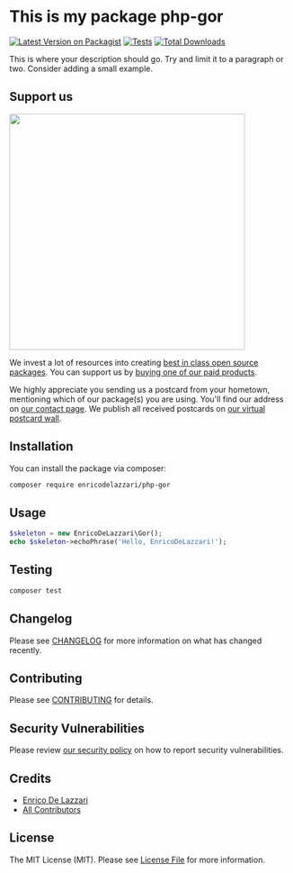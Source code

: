 # This is my package php-gor

[![Latest Version on Packagist](https://img.shields.io/packagist/v/enricodelazzari/php-gor.svg?style=flat-square)](https://packagist.org/packages/enricodelazzari/php-gor)
[![Tests](https://img.shields.io/github/actions/workflow/status/enricodelazzari/php-gor/run-tests.yml?branch=main&label=tests&style=flat-square)](https://github.com/enricodelazzari/php-gor/actions/workflows/run-tests.yml)
[![Total Downloads](https://img.shields.io/packagist/dt/enricodelazzari/php-gor.svg?style=flat-square)](https://packagist.org/packages/enricodelazzari/php-gor)

This is where your description should go. Try and limit it to a paragraph or two. Consider adding a small example.

## Support us

[<img src="https://github-ads.s3.eu-central-1.amazonaws.com/php-gor.jpg?t=1" width="419px" />](https://spatie.be/github-ad-click/php-gor)

We invest a lot of resources into creating [best in class open source packages](https://spatie.be/open-source). You can support us by [buying one of our paid products](https://spatie.be/open-source/support-us).

We highly appreciate you sending us a postcard from your hometown, mentioning which of our package(s) you are using. You'll find our address on [our contact page](https://spatie.be/about-us). We publish all received postcards on [our virtual postcard wall](https://spatie.be/open-source/postcards).

## Installation

You can install the package via composer:

```bash
composer require enricodelazzari/php-gor
```

## Usage

```php
$skeleton = new EnricoDeLazzari\Gor();
echo $skeleton->echoPhrase('Hello, EnricoDeLazzari!');
```

## Testing

```bash
composer test
```

## Changelog

Please see [CHANGELOG](CHANGELOG.md) for more information on what has changed recently.

## Contributing

Please see [CONTRIBUTING](https://github.com/spatie/.github/blob/main/CONTRIBUTING.md) for details.

## Security Vulnerabilities

Please review [our security policy](../../security/policy) on how to report security vulnerabilities.

## Credits

- [Enrico De Lazzari](https://github.com/enricodelazzari)
- [All Contributors](../../contributors)

## License

The MIT License (MIT). Please see [License File](LICENSE.md) for more information.
